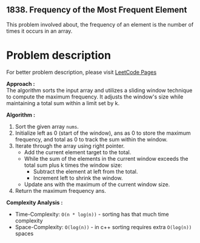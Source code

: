 ## 1838. Frequency of the Most Frequent Element

This problem involved about, the frequency of an element is the number of times it occurs in an array.

# Problem description

For better problem description, please visit [LeetCode Pages](https://leetcode.com/problems/frequency-of-the-most-frequent-element/description)

**Approach :**<br/>
The algorithm sorts the input array and utilizes a sliding window technique to compute the maximum frequency. It adjusts the window's size while maintaining a total sum within a limit set by k.

**Algorithm :**<br/>

1. Sort the given array `nums`.
2. Initialize left as 0 (start of the window), ans as 0 to store the maximum frequency, and total as 0 to track the sum within the window.
3. Iterate through the array using right pointer.
    - Add the current element target to the total.
    - While the sum of the elements in the current window exceeds the total sum plus k times the window size:
        - Subtract the element at left from the total.
        - Increment left to shrink the window.
    - Update ans with the maximum of the current window size.
4. Return the maximum frequency ans.

**Complexity Analysis :**<br/>

-   Time-Complexity: `O(n * log(n))` - sorting has that much time complexity
-   Space-Complexity: `O(log(n))` - in c++ sorting requires extra `O(log(n))` spaces
